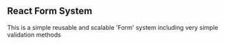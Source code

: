 ## React Form System

This is a simple reusable and scalable 'Form' system including very simple validation methods